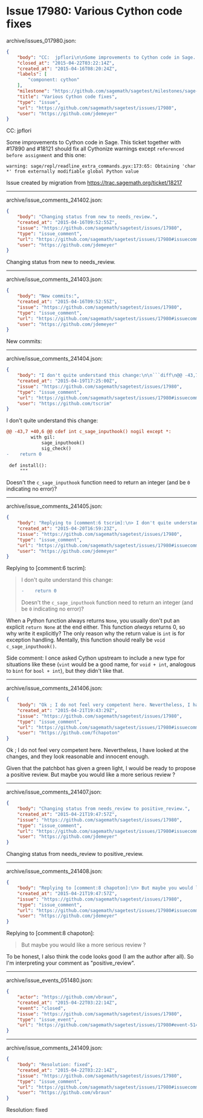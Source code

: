 # Issue 17980: Various Cython code fixes

archive/issues_017980.json:
```json
{
    "body": "CC:  jpflori\n\nSome improvements to Cython code in Sage. This ticket together with #17890 and #18121 should fix all Cythonize warnings except `referenced before assignment` and this one:\n\n```\nwarning: sage/repl/readline_extra_commands.pyx:173:65: Obtaining 'char *' from externally modifiable global Python value\n```\n\nIssue created by migration from https://trac.sagemath.org/ticket/18217\n\n",
    "closed_at": "2015-04-22T03:22:14Z",
    "created_at": "2015-04-16T08:20:24Z",
    "labels": [
        "component: cython"
    ],
    "milestone": "https://github.com/sagemath/sagetest/milestones/sage-6.7",
    "title": "Various Cython code fixes",
    "type": "issue",
    "url": "https://github.com/sagemath/sagetest/issues/17980",
    "user": "https://github.com/jdemeyer"
}
```
CC:  jpflori

Some improvements to Cython code in Sage. This ticket together with #17890 and #18121 should fix all Cythonize warnings except `referenced before assignment` and this one:

```
warning: sage/repl/readline_extra_commands.pyx:173:65: Obtaining 'char *' from externally modifiable global Python value
```

Issue created by migration from https://trac.sagemath.org/ticket/18217





---

archive/issue_comments_241402.json:
```json
{
    "body": "Changing status from new to needs_review.",
    "created_at": "2015-04-16T09:52:55Z",
    "issue": "https://github.com/sagemath/sagetest/issues/17980",
    "type": "issue_comment",
    "url": "https://github.com/sagemath/sagetest/issues/17980#issuecomment-241402",
    "user": "https://github.com/jdemeyer"
}
```

Changing status from new to needs_review.



---

archive/issue_comments_241403.json:
```json
{
    "body": "New commits:",
    "created_at": "2015-04-16T09:52:55Z",
    "issue": "https://github.com/sagemath/sagetest/issues/17980",
    "type": "issue_comment",
    "url": "https://github.com/sagemath/sagetest/issues/17980#issuecomment-241403",
    "user": "https://github.com/jdemeyer"
}
```

New commits:



---

archive/issue_comments_241404.json:
```json
{
    "body": "I don't quite understand this change:\n\n```diff\n@@ -43,7 +40,6 @@ cdef int c_sage_inputhook() nogil except *:\n         with gil:\n             sage_inputhook()\n             sig_check()\n-    return 0\n \n def install():\n     \"\"\"\n```\nDoesn't the `c_sage_inputhook` function need to return an integer (and be `0` indicating no error)?",
    "created_at": "2015-04-19T17:25:00Z",
    "issue": "https://github.com/sagemath/sagetest/issues/17980",
    "type": "issue_comment",
    "url": "https://github.com/sagemath/sagetest/issues/17980#issuecomment-241404",
    "user": "https://github.com/tscrim"
}
```

I don't quite understand this change:

```diff
@@ -43,7 +40,6 @@ cdef int c_sage_inputhook() nogil except *:
         with gil:
             sage_inputhook()
             sig_check()
-    return 0
 
 def install():
     """
```
Doesn't the `c_sage_inputhook` function need to return an integer (and be `0` indicating no error)?



---

archive/issue_comments_241405.json:
```json
{
    "body": "Replying to [comment:6 tscrim]:\n> I don't quite understand this change:\n> \n> ```diff\n> -    return 0\n> ```\n> Doesn't the `c_sage_inputhook` function need to return an integer (and be `0` indicating no error)?\n\n\nWhen a Python function always returns `None`, you usually don't put an explicit `return None` at the end either. This function *always* returns 0, so why write it explicitly? The only reason why the return value is `int` is for exception handling. Mentally, this function should really be `void c_sage_inputhook()`.\n\nSide comment: I once asked Cython upstream to include a new type for situations like these (`vint` would be a good name, for `void + int`, analogous to `bint` for `bool + int`), but they didn't like that.",
    "created_at": "2015-04-20T16:59:23Z",
    "issue": "https://github.com/sagemath/sagetest/issues/17980",
    "type": "issue_comment",
    "url": "https://github.com/sagemath/sagetest/issues/17980#issuecomment-241405",
    "user": "https://github.com/jdemeyer"
}
```

Replying to [comment:6 tscrim]:
> I don't quite understand this change:
> 
> ```diff
> -    return 0
> ```
> Doesn't the `c_sage_inputhook` function need to return an integer (and be `0` indicating no error)?


When a Python function always returns `None`, you usually don't put an explicit `return None` at the end either. This function *always* returns 0, so why write it explicitly? The only reason why the return value is `int` is for exception handling. Mentally, this function should really be `void c_sage_inputhook()`.

Side comment: I once asked Cython upstream to include a new type for situations like these (`vint` would be a good name, for `void + int`, analogous to `bint` for `bool + int`), but they didn't like that.



---

archive/issue_comments_241406.json:
```json
{
    "body": "Ok ; I do not feel very competent here. Nevertheless, I have looked at the changes,\nand they look reasonable and innocent enough.\n\nGiven that the patchbot has given a green light, I would be ready to propose a positive\nreview. But maybe you would like a more serious review ?",
    "created_at": "2015-04-21T19:43:29Z",
    "issue": "https://github.com/sagemath/sagetest/issues/17980",
    "type": "issue_comment",
    "url": "https://github.com/sagemath/sagetest/issues/17980#issuecomment-241406",
    "user": "https://github.com/fchapoton"
}
```

Ok ; I do not feel very competent here. Nevertheless, I have looked at the changes,
and they look reasonable and innocent enough.

Given that the patchbot has given a green light, I would be ready to propose a positive
review. But maybe you would like a more serious review ?



---

archive/issue_comments_241407.json:
```json
{
    "body": "Changing status from needs_review to positive_review.",
    "created_at": "2015-04-21T19:47:57Z",
    "issue": "https://github.com/sagemath/sagetest/issues/17980",
    "type": "issue_comment",
    "url": "https://github.com/sagemath/sagetest/issues/17980#issuecomment-241407",
    "user": "https://github.com/jdemeyer"
}
```

Changing status from needs_review to positive_review.



---

archive/issue_comments_241408.json:
```json
{
    "body": "Replying to [comment:8 chapoton]:\n> But maybe you would like a more serious review ?\n\nTo be honest, I also think the code looks good (I am the author after all). So I'm interpreting your comment as \"positive_review\".",
    "created_at": "2015-04-21T19:47:57Z",
    "issue": "https://github.com/sagemath/sagetest/issues/17980",
    "type": "issue_comment",
    "url": "https://github.com/sagemath/sagetest/issues/17980#issuecomment-241408",
    "user": "https://github.com/jdemeyer"
}
```

Replying to [comment:8 chapoton]:
> But maybe you would like a more serious review ?

To be honest, I also think the code looks good (I am the author after all). So I'm interpreting your comment as "positive_review".



---

archive/issue_events_051480.json:
```json
{
    "actor": "https://github.com/vbraun",
    "created_at": "2015-04-22T03:22:14Z",
    "event": "closed",
    "issue": "https://github.com/sagemath/sagetest/issues/17980",
    "type": "issue_event",
    "url": "https://github.com/sagemath/sagetest/issues/17980#event-51480"
}
```



---

archive/issue_comments_241409.json:
```json
{
    "body": "Resolution: fixed",
    "created_at": "2015-04-22T03:22:14Z",
    "issue": "https://github.com/sagemath/sagetest/issues/17980",
    "type": "issue_comment",
    "url": "https://github.com/sagemath/sagetest/issues/17980#issuecomment-241409",
    "user": "https://github.com/vbraun"
}
```

Resolution: fixed
